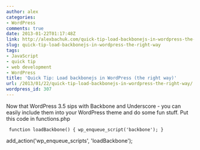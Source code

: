 ```yaml
---
author: alex
categories:
- WordPress
comments: true
date: 2013-01-22T01:17:48Z
link: http://alexbachuk.com/quick-tip-load-backbonejs-in-wordpress-the-right-way/
slug: quick-tip-load-backbonejs-in-wordpress-the-right-way
tags:
- JavaScript
- quick tip
- web development
- WordPress
title: 'Quick Tip: Load backbonejs in WordPress (the right way)'
url: /2013/01/22/quick-tip-load-backbonejs-in-wordpress-the-right-way/
wordpress_id: 307
---
```


Now that WordPress 3.5 sips with Backbone and Underscore - you can easily include them into your WordPress theme and do some fun stuff. Put this code in functions.php

`
function loadBackbone() {
wp_enqueue_script('backbone');
}`

add_action('wp_enqueue_scripts', 'loadBackbone');
